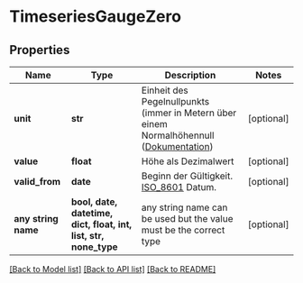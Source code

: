 # TimeseriesGaugeZero


## Properties
Name | Type | Description | Notes
------------ | ------------- | ------------- | -------------
**unit** | **str** | Einheit des Pegelnullpunkts (immer in Metern über einem Normalhöhennull ([Dokumentation](https://www.pegelonline.wsv.de/gast/hilfe#hilfe_hoehensystem)) | [optional] 
**value** | **float** | Höhe als Dezimalwert | [optional] 
**valid_from** | **date** | Beginn der Gültigkeit. [ISO_8601](https://de.wikipedia.org/wiki/ISO_8601) Datum. | [optional] 
**any string name** | **bool, date, datetime, dict, float, int, list, str, none_type** | any string name can be used but the value must be the correct type | [optional]

[[Back to Model list]](../README.md#documentation-for-models) [[Back to API list]](../README.md#documentation-for-api-endpoints) [[Back to README]](../README.md)


